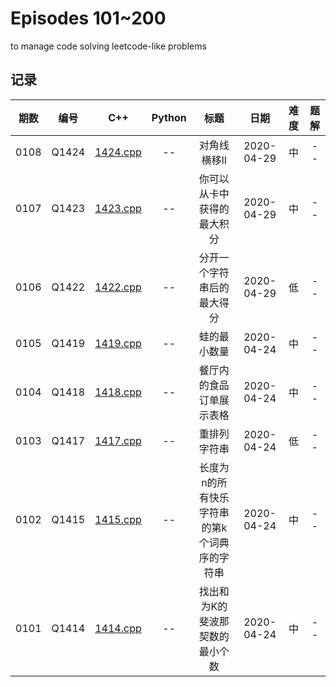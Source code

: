 # Episodes 101~200

to manage code solving leetcode-like problems

## 记录

|期数|编号|C++|Python|标题|日期|难度|题解|
|:---:|:---:|:---:|:---:|:---:|:---:|:---:|:---:|
|0108|Q1424|[1424.cpp](q1424.cpp)|--|对角线横移II|2020-04-29|中|--|
|0107|Q1423|[1423.cpp](q1423.cpp)|--|你可以从卡中获得的最大积分|2020-04-29|中|--|
|0106|Q1422|[1422.cpp](q1422.cpp)|--|分开一个字符串后的最大得分|2020-04-29|低|--|
|0105|Q1419|[1419.cpp](q1419.cpp)|--|蛙的最小数量|2020-04-24|中|--|
|0104|Q1418|[1418.cpp](q1418.cpp)|--|餐厅内的食品订单展示表格|2020-04-24|中|--|
|0103|Q1417|[1417.cpp](q1417.cpp)|--|重排列字符串|2020-04-24|低|--|
|0102|Q1415|[1415.cpp](q1415.cpp)|--|长度为n的所有快乐字符串的第k个词典序的字符串|2020-04-24|中|--|
|0101|Q1414|[1414.cpp](q1414.cpp)|--|找出和为K的斐波那契数的最小个数|2020-04-24|中|--|
